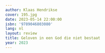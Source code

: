 ```yaml
---
author: Klaas Hendrikse
cover: 195.jpg
date: 2023-05-14 22:00:00
isbn: '9789046803080'
lang: nl
layout: review
title: Geloven in een God die niet bestaat
year: 2023
---
```


